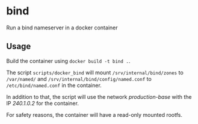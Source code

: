 bind
===
Run a bind nameserver in a docker container

## Usage
Build the container using ```docker build -t bind .```.

The script ```scripts/docker_bind``` will mount ```/srv/internal/bind/zones``` to ```/var/named/```
and ```/srv/internal/bind/config/named.conf``` to ```/etc/bind/named.conf``` in the container.

In addition to that, the script will use the network *production-base* with the IP *240.1.0.2* for the
container.

For safety reasons, the container will have a read-only mounted rootfs.
